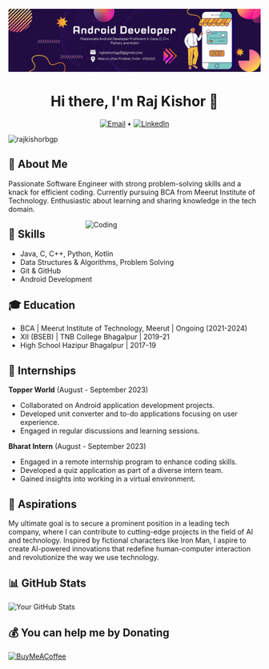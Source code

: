 ![binner](https://github.com/rajkishorbgp/my-personal-data-/blob/main/binner/Blue%20Modern%20Gradient%20Technology%20LinkedIn%20Banner.jpg)
<h1 align="center">Hi there, I'm Raj Kishor 👋</h1>
<p align="center">
  <a href="mailto:rajkishorbgp6@gmail.com"><img src="https://img.shields.io/badge/Email-rajkishorbgp6%40gmail.com-blue" alt="Email"></a> •
  <a href="https://linkedin.com/in/rajkishorbgp"><img src="https://img.shields.io/badge/LinkedIn-rajkishorbgp-blue" alt="LinkedIn"></a>
</p>

<p align="left"> <img src="https://komarev.com/ghpvc/?username=rajkishorbgp&label=Profile%20views&color=0e75b6&style=flat" alt="rajkishorbgp" /> </p>

## 📖 About Me

Passionate Software Engineer with strong problem-solving skills and a knack for efficient coding. Currently pursuing BCA from Meerut Institute of Technology. Enthusiastic about learning and sharing knowledge in the tech domain.

<img align="right" alt="Coding" width="350" src="https://cdn.dribbble.com/users/2344801/screenshots/4774578/alphatestersanimation2.gif">

## 🔧 Skills

<ul>
  <li>Java, C, C++, Python, Kotlin</li>
  <li>Data Structures & Algorithms, Problem Solving</li>
  <li>Git & GitHub</li>
  <li>Android Development</li>
</ul>

## 🎓 Education

<ul>
  <li>BCA | Meerut Institute of Technology, Meerut | Ongoing (2021-2024)</li>
  <li>XII (BSEB) | TNB College Bhagalpur | 2019-21</li>
  <li>High School Hazipur Bhagalpur | 2017-19</li>
</ul>

## 💼 Internships

<p><strong>Topper World</strong> (August - September 2023)</p>
<ul>
  <li>Collaborated on Android application development projects.</li>
  <li>Developed unit converter and to-do applications focusing on user experience.</li>
  <li>Engaged in regular discussions and learning sessions.</li>
</ul>

<p><strong>Bharat Intern</strong> (August - September 2023)</p>
<ul>
  <li>Engaged in a remote internship program to enhance coding skills.</li>
  <li>Developed a quiz application as part of a diverse intern team.</li>
  <li>Gained insights into working in a virtual environment.</li>
</ul>

## 🌟 Aspirations

My ultimate goal is to secure a prominent position in a leading tech company, where I can contribute to cutting-edge projects in the field of AI and technology. Inspired by fictional characters like Iron Man, I aspire to create AI-powered innovations that redefine human-computer interaction and revolutionize the way we use technology.

## 📊 GitHub Stats

![Your GitHub Stats](https://github-readme-stats.vercel.app/api?username=rajkishorbgp&show_icons=true&theme=transparent)

## 💰 You can help me by Donating

[![BuyMeACoffee](https://img.shields.io/badge/Buy%20Me%20a%20Coffee-ffdd00?style=for-the-badge&logo=buy-me-a-coffee&logoColor=black)](https://buymeacoffee.com/rajkishorbgp)
